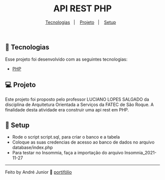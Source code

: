 <h1 align="center">
  API REST PHP
</h1>

<p align="center">
  <a href="#-tecnologias">Tecnologias</a>&nbsp;&nbsp;&nbsp;|&nbsp;&nbsp;&nbsp;
  <a href="#-projeto">Projeto</a>&nbsp;&nbsp;&nbsp;|&nbsp;&nbsp;&nbsp;
  <a href="#-setup">Setup</a>&nbsp;&nbsp;&nbsp;
</p>

<br>

## 🚀 Tecnologias

Esse projeto foi desenvolvido com as seguintes tecnologias:

- [PHP](https://www.php.net)

## 💻 Projeto

Este projeto foi proposto pelo professor LUCIANO LOPES SALGADO da disciplina de Arquitetura Orientada a Serviços da FATEC de São Roque. A finalidade desta atividade era construir uma api rest em PHP.


## :wrench: Setup

- Rode o script script.sql, para criar o banco e a tabela
- Coloque as suas credencias de acesso ao banco de dados no arquivo database/index.php
- Para testar no Insommia, faça a importação do arquivo Insomnia_2021-11-27

---

Feito by André Junior :wave: [portifólio](https://andrejr.dev)